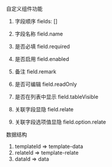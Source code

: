 自定义组件功能

1. 字段顺序 fields: []
2. 字段名称 field.name
3. 是否必填 field.required
4. 是否启用 field.enabled
5. 备注 field.remark
6. 是否可编辑 field.readOnly
7. 是否在列表中显示 field.tableVisible

8. 关联字段显隐 field.relate
9. 关联字段选项值显隐 field.option.relate

数据结构

1. templateId => template-data
2. relateId => template-relate
3. dataId => data
